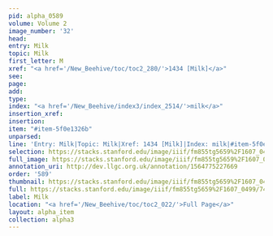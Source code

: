 ```yaml
---
pid: alpha_0589
volume: Volume 2
image_number: '32'
head: 
entry: Milk
topic: Milk
first_letter: M
xref: "<a href='/New_Beehive/toc/toc2_280/'>1434 [Milk]</a>"
see: 
page: 
add: 
type: 
index: "<a href='/New_Beehive/index3/index_2514/'>milk</a>"
insertion_xref: 
insertion: 
item: "#item-5f0e1326b"
unparsed: 
line: 'Entry: Milk|Topic: Milk|Xref: 1434 [Milk]|Index: milk|#item-5f0e1326b'
selection: https://stacks.stanford.edu/image/iiif/fm855tg5659%2F1607_0499/747,4508,2940,549/full/0/default.jpg
full_image: https://stacks.stanford.edu/image/iiif/fm855tg5659%2F1607_0499/full/full/0/default.jpg
annotation_uri: http://dev.llgc.org.uk/annotation/1564775227669
order: '589'
thumbnail: https://stacks.stanford.edu/image/iiif/fm855tg5659%2F1607_0499/747,4508,600,180/250,/0/default.jpg
full: https://stacks.stanford.edu/image/iiif/fm855tg5659%2F1607_0499/747,4508,2940,549/full/0/default.jpg
label: Milk
location: "<a href='/New_Beehive/toc/toc2_022/'>Full Page</a>"
layout: alpha_item
collection: alpha3
---
```

